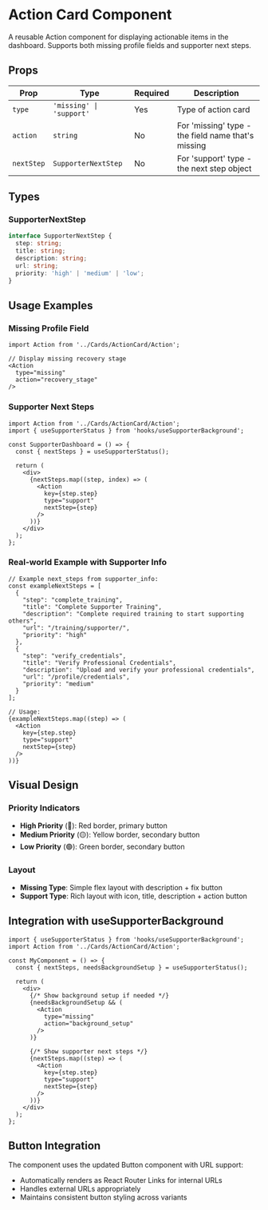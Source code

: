 # Action Card Component

A reusable Action component for displaying actionable items in the dashboard. Supports both missing profile fields and supporter next steps.

## Props

| Prop | Type | Required | Description |
|------|------|----------|-------------|
| `type` | `'missing' \| 'support'` | Yes | Type of action card |
| `action` | `string` | No | For 'missing' type - the field name that's missing |
| `nextStep` | `SupporterNextStep` | No | For 'support' type - the next step object |

## Types

### SupporterNextStep
```typescript
interface SupporterNextStep {
  step: string;
  title: string;
  description: string;
  url: string;
  priority: 'high' | 'medium' | 'low';
}
```

## Usage Examples

### Missing Profile Field
```tsx
import Action from '../Cards/ActionCard/Action';

// Display missing recovery stage
<Action
  type="missing"
  action="recovery_stage"
/>
```

### Supporter Next Steps
```tsx
import Action from '../Cards/ActionCard/Action';
import { useSupporterStatus } from 'hooks/useSupporterBackground';

const SupporterDashboard = () => {
  const { nextSteps } = useSupporterStatus();

  return (
    <div>
      {nextSteps.map((step, index) => (
        <Action
          key={step.step}
          type="support"
          nextStep={step}
        />
      ))}
    </div>
  );
};
```

### Real-world Example with Supporter Info
```tsx
// Example next_steps from supporter_info:
const exampleNextSteps = [
  {
    "step": "complete_training",
    "title": "Complete Supporter Training",
    "description": "Complete required training to start supporting others",
    "url": "/training/supporter/",
    "priority": "high"
  },
  {
    "step": "verify_credentials",
    "title": "Verify Professional Credentials",
    "description": "Upload and verify your professional credentials",
    "url": "/profile/credentials",
    "priority": "medium"
  }
];

// Usage:
{exampleNextSteps.map((step) => (
  <Action
    key={step.step}
    type="support"
    nextStep={step}
  />
))}
```

## Visual Design

### Priority Indicators
- **High Priority** (🔴): Red border, primary button
- **Medium Priority** (🟡): Yellow border, secondary button
- **Low Priority** (🟢): Green border, secondary button

### Layout
- **Missing Type**: Simple flex layout with description + fix button
- **Support Type**: Rich layout with icon, title, description + action button

## Integration with useSupporterBackground

```tsx
import { useSupporterStatus } from 'hooks/useSupporterBackground';
import Action from '../Cards/ActionCard/Action';

const MyComponent = () => {
  const { nextSteps, needsBackgroundSetup } = useSupporterStatus();

  return (
    <div>
      {/* Show background setup if needed */}
      {needsBackgroundSetup && (
        <Action
          type="missing"
          action="background_setup"
        />
      )}

      {/* Show supporter next steps */}
      {nextSteps.map((step) => (
        <Action
          key={step.step}
          type="support"
          nextStep={step}
        />
      ))}
    </div>
  );
};
```

## Button Integration

The component uses the updated Button component with URL support:
- Automatically renders as React Router Links for internal URLs
- Handles external URLs appropriately
- Maintains consistent button styling across variants